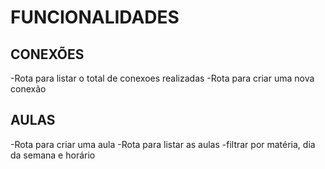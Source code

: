 # FUNCIONALIDADES 

## CONEXÕES

-Rota para listar o total de conexoes realizadas
-Rota para criar uma nova conexão

## AULAS
 -Rota para criar uma aula
 -Rota para listar as aulas
    -filtrar por matéria, dia da semana e horário